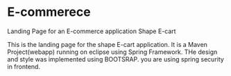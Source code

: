 # E-commerece
Landing Page for an E-commerce application Shape E-cart

This is the landing page for the shape E-cart application. It is a Maven Project(webapp) running on eclipse using Spring Framework. 
THe design and style was implemented using BOOTSRAP.
you are using spring security in frontend.
